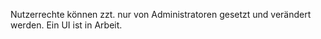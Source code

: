 Nutzerrechte können zzt. nur von Administratoren gesetzt und verändert werden. Ein UI ist in Arbeit.
